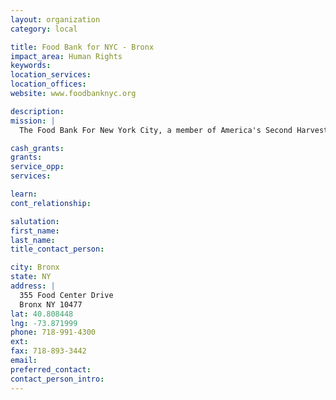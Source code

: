 ```yaml
---
layout: organization
category: local

title: Food Bank for NYC - Bronx
impact_area: Human Rights
keywords: 
location_services: 
location_offices: 
website: www.foodbanknyc.org

description: 
mission: |
  The Food Bank For New York City, a member of America's Second Harvest, The Nation's Food Bank Network, was founded in 1983 to coordinate the procurement and distribution of food donations from manufacturers, wholesalers, retailers and government agencies to organizations providing free food to the city's hungry.

cash_grants: 
grants: 
service_opp: 
services: 

learn: 
cont_relationship: 

salutation: 
first_name: 
last_name: 
title_contact_person: 

city: Bronx
state: NY
address: |
  355 Food Center Drive    
  Bronx NY 10477
lat: 40.808448
lng: -73.871999
phone: 718-991-4300
ext: 
fax: 718-893-3442
email: 
preferred_contact: 
contact_person_intro: 
---
```

